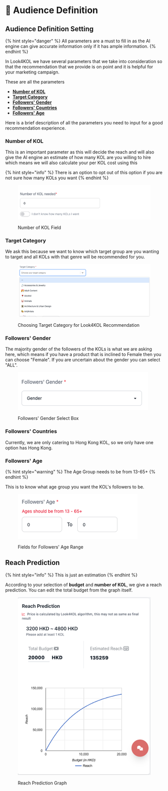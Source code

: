 # 👥 Audience Definition

## Audience Definition Setting

{% hint style="danger" %}
All parameters are a must to fill in as the AI engine can give accurate information only if it has ample information.
{% endhint %}

In Look4KOL we have several parameters that we take into consideration so that the recommendation that we provide is on point and it is helpful for your marketing campaign.

These are all the parameters

* [**Number of KOL**](audience-definition.md#number-of-kol)
* [**Target Category**](audience-definition.md#target-category)
* [**Followers' Gender**](audience-definition.md#followers-gender)
* [**Followers' Countries**](audience-definition.md#followers-countries)
* [**Followers' Age**](audience-definition.md#followers-age)

Here is a brief description of all the parameters you need to input for a good recommendation experience.

### Number of KOL

This is an important parameter as this will decide the reach and will also give the AI engine an estimate of how many KOL are you willing to hire which means we will also calculate your per KOL cost using this

{% hint style="info" %}
There is an option to opt out of this option if you are not sure how many KOLs you want
{% endhint %}

<figure><img src="../../.gitbook/assets/Screenshot 2023-02-06 at 4.55.04 PM.png" alt=""><figcaption><p>Number of KOL Field</p></figcaption></figure>

### Target Category

We ask this because we want to know which target group are you wanting to target and all KOLs with that genre will be recommended for you.

<figure><img src="../../.gitbook/assets/Screenshot 2023-02-06 at 4.58.45 PM.png" alt=""><figcaption><p>Choosing Target Category for Look4KOL Recommendation</p></figcaption></figure>

### Followers' Gender

The majority gender of the followers of the KOLs is what we are asking here, which means if you have a product that is inclined to Female then you can choose "Female". If you are uncertain about the gender you can select "ALL".

<figure><img src="../../.gitbook/assets/Screenshot 2023-02-06 at 5.01.30 PM.png" alt=""><figcaption><p>Followers' Gender Select Box</p></figcaption></figure>

### Followers' Countries

Currently, we are only catering to Hong Kong KOL, so we only have one option has Hong Kong.

### Followers' Age

{% hint style="warning" %}
The Age Group needs to be from 13-65+
{% endhint %}

This is to know what age group you want the KOL's followers to be.

<figure><img src="../../.gitbook/assets/Screenshot 2023-02-06 at 5.05.41 PM.png" alt=""><figcaption><p>Fields for Followers' Age Range</p></figcaption></figure>

## Reach Prediction

{% hint style="info" %}
This is just an estimation
{% endhint %}

According to your selection of **budget** and **number of KOL**, we give a reach prediction. You can edit the total budget from the graph itself.

<figure><img src="../../.gitbook/assets/Screenshot 2023-02-06 at 5.07.47 PM.png" alt=""><figcaption><p>Reach Prediction Graph</p></figcaption></figure>
